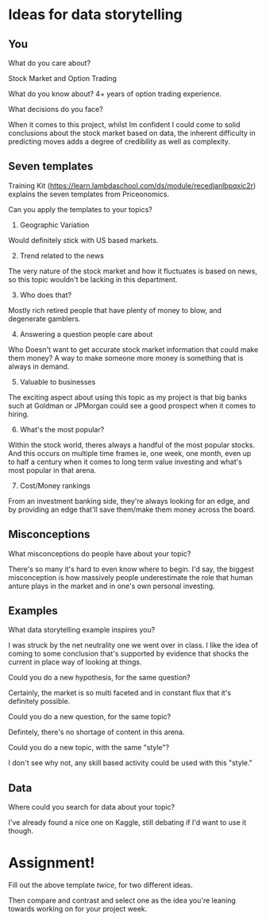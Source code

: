 # Ideas for data storytelling

## You

What do you care about?

Stock Market and Option Trading

What do you know about?
4+ years of option trading experience. 

What decisions do you face?

When it comes to this project, whilst Im confident I could come to solid conclusions about the stock market based on data, the inherent difficulty in predicting moves adds a degree of credibility as well as complexity. 

## Seven templates

Training Kit (https://learn.lambdaschool.com/ds/module/recedjanlbpqxic2r) explains the seven templates from Priceonomics.

Can you apply the templates to your topics? 

1. Geographic Variation

Would definitely stick with US based markets. 

2. Trend related to the news

The very nature of the stock market and how it fluctuates is based on news, so this topic wouldn't be lacking in this department. 

3. Who does that?

Mostly rich retired people that have plenty of money to blow, and degenerate gamblers.

4. Answering a question people care about

Who Doesn't want to get accurate stock market information that could make them money? A way to make someone more money is something that is always in demand. 

5. Valuable to businesses

The exciting aspect about using this topic as my project is that big banks such at Goldman or JPMorgan could see a good prospect when it comes to hiring. 

6. What's the most popular?

Within the stock world, theres always a handful of the most popular stocks. And this occurs on multiple time frames ie, one week, one month, even up to half a century when it comes to long term value investing and what's most popular in that arena. 

7. Cost/Money rankings

From an investment banking side, they're always looking for an edge, and by providing an edge that'll save them/make them money across the board.

## Misconceptions

What misconceptions do people have about your topic?

There's so many it's hard to even know where to begin. I'd say, the biggest misconception is how massively people underestimate the role that human anture plays in the market and in one's own personal investing. 

## Examples

What data storytelling example inspires you?

I was struck by the net neutrality one we went over in class. I like the idea of coming to some conclusion that's supported by evidence that shocks the current in place way of looking at things. 

Could you do a new hypothesis, for the same question?

Certainly, the market is so multi faceted and in constant flux that it's definitely possible. 

Could you do a new question, for the same topic?

Defintely, there's no shortage of content in this arena. 

Could you do a new topic, with the same "style"?

I don't see why not, any skill based activity could be used with this "style."

## Data

Where could you search for data about your topic?

I've already found a nice one on Kaggle, still debating if I'd want to use it though. 

# Assignment!

Fill out the above template *twice*, for two different ideas.

Then compare and contrast and select one as the idea you're leaning towards
working on for your project week.
